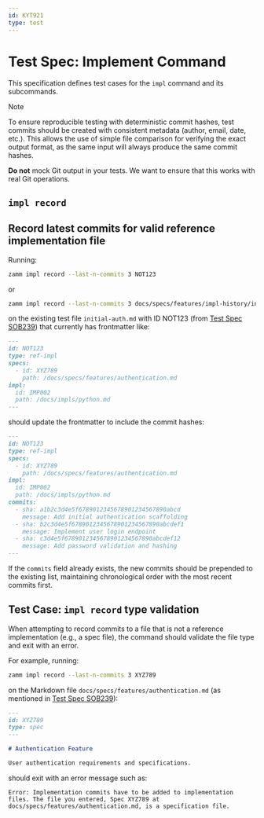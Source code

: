 ```yaml
---
id: KYT921
type: test
---
```


# Test Spec: Implement Command

This specification defines test cases for the `impl` command and its subcommands.

> [!NOTE]
> To ensure reproducible testing with deterministic commit hashes, test commits should be created with consistent metadata (author, email, date, etc.). This allows the use of simple file comparison for verifying the exact output format, as the same input will always produce the same commit hashes.
>
> **Do not** mock Git output in your tests. We want to ensure that this works with real Git operations.

## `impl record`

## Record latest commits for valid reference implementation file

Running:

```bash
zamm impl record --last-n-commits 3 NOT123
```

or

```bash
zamm impl record --last-n-commits 3 docs/specs/features/impl-history/initial-auth.md
```

on the existing test file `initial-auth.md` with ID NOT123 (from [Test Spec SOB239](./info-command.md)) that currently has frontmatter like:

```md
---
id: NOT123
type: ref-impl
specs:
  - id: XYZ789
    path: /docs/specs/features/authentication.md
impl:
  id: IMP002
  path: /docs/impls/python.md
---
```

should update the frontmatter to include the commit hashes:

```md
---
id: NOT123
type: ref-impl
specs:
  - id: XYZ789
    path: /docs/specs/features/authentication.md
impl:
  id: IMP002
  path: /docs/impls/python.md
commits:
  - sha: a1b2c3d4e5f6789012345678901234567890abcd
    message: Add initial authentication scaffolding
  - sha: b2c3d4e5f6789012345678901234567890abcdef1
    message: Implement user login endpoint
  - sha: c3d4e5f6789012345678901234567890abcdef12
    message: Add password validation and hashing
---
```

If the `commits` field already exists, the new commits should be prepended to the existing list, maintaining chronological order with the most recent commits first.

## Test Case: `impl record` type validation

When attempting to record commits to a file that is not a reference implementation (e.g., a spec file), the command should validate the file type and exit with an error.

For example, running:

```bash
zamm impl record --last-n-commits 3 XYZ789
```

on the Markdown file `docs/specs/features/authentication.md` (as mentioned in [Test Spec SOB239](/docs/specs/cli/tests/info-command.md)):

```md
---
id: XYZ789
type: spec
---

# Authentication Feature

User authentication requirements and specifications.
```

should exit with an error message such as:

```
Error: Implementation commits have to be added to implementation files. The file you entered, Spec XYZ789 at docs/specs/features/authentication.md, is a specification file.
```
